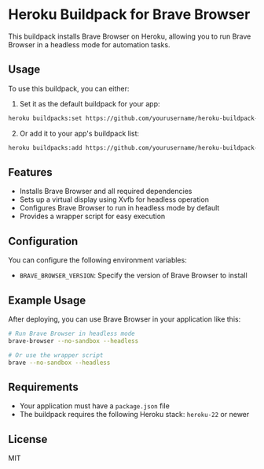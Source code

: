 # Heroku Buildpack for Brave Browser

This buildpack installs Brave Browser on Heroku, allowing you to run Brave Browser in a headless mode for automation tasks.

## Usage

To use this buildpack, you can either:

1. Set it as the default buildpack for your app:
```bash
heroku buildpacks:set https://github.com/yourusername/heroku-buildpack-brave-browser
```

2. Or add it to your app's buildpack list:
```bash
heroku buildpacks:add https://github.com/yourusername/heroku-buildpack-brave-browser
```

## Features

- Installs Brave Browser and all required dependencies
- Sets up a virtual display using Xvfb for headless operation
- Configures Brave Browser to run in headless mode by default
- Provides a wrapper script for easy execution

## Configuration

You can configure the following environment variables:

- `BRAVE_BROWSER_VERSION`: Specify the version of Brave Browser to install

## Example Usage

After deploying, you can use Brave Browser in your application like this:

```bash
# Run Brave Browser in headless mode
brave-browser --no-sandbox --headless

# Or use the wrapper script
brave --no-sandbox --headless
```

## Requirements

- Your application must have a `package.json` file
- The buildpack requires the following Heroku stack: `heroku-22` or newer

## License

MIT 